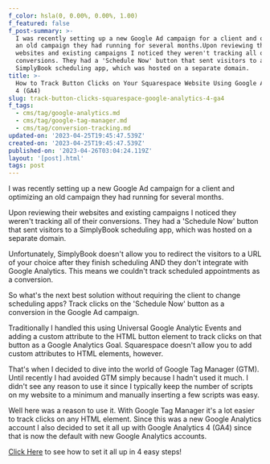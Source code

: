 ```yaml
---
f_color: hsla(0, 0.00%, 0.00%, 1.00)
f_featured: false
f_post-summary: >-
  I was recently setting up a new Google Ad campaign for a client and optimizing
  an old campaign they had running for several months.Upon reviewing their
  websites and existing campaigns I noticed they weren't tracking all of their
  conversions. They had a 'Schedule Now' button that sent visitors to a
  SimplyBook scheduling app, which was hosted on a separate domain.
title: >-
  How to Track Button Clicks on Your Squarespace Website Using Google Analytics
  4 (GA4)
slug: track-button-clicks-squarespace-google-analytics-4-ga4
f_tags:
  - cms/tag/google-analytics.md
  - cms/tag/google-tag-manager.md
  - cms/tag/conversion-tracking.md
updated-on: '2023-04-25T19:45:47.539Z'
created-on: '2023-04-25T19:45:47.539Z'
published-on: '2023-04-26T03:04:24.119Z'
layout: '[post].html'
tags: post
---
```


I was recently setting up a new Google Ad campaign for a client and optimizing an old campaign they had running for several months.

Upon reviewing their websites and existing campaigns I noticed they weren't tracking all of their conversions. They had a 'Schedule Now' button that sent visitors to a SimplyBook scheduling app, which was hosted on a separate domain.

Unfortunately, SimplyBook doesn't allow you to redirect the visitors to a URL of your choice after they finish scheduling AND they don't integrate with Google Analytics. This means we couldn't track scheduled appointments as a conversion.

So what's the next best solution without requiring the client to change scheduling apps? Track clicks on the 'Schedule Now' button as a conversion in the Google Ad campaign.

Traditionally I handled this using Universal Google Analytic Events and adding a custom attribute to the HTML button element to track clicks on that button as a Google Analytics Goal. Squarespace doesn't allow you to add custom attributes to HTML elements, however.

That's when I decided to dive into the world of Google Tag Manager (GTM). Until recently I had avoided GTM simply because I hadn't used it much. I didn't see any reason to use it since I typically keep the number of scripts on my website to a minimum and manually inserting a few scripts was easy.

Well here was a reason to use it. With Google Tag Manager it's a lot easier to track clicks on any HTML element. Since this was a new Google Analytics account I also decided to set it all up with Google Analytics 4 (GA4) since that is now the default with new Google Analytics accounts.

[Click Here](https://freak.marketing/post/track-button-clicks-using-google-tag-manager-google-analytics-4-ga4/) to see how to set it all up in 4 easy steps!

‍
